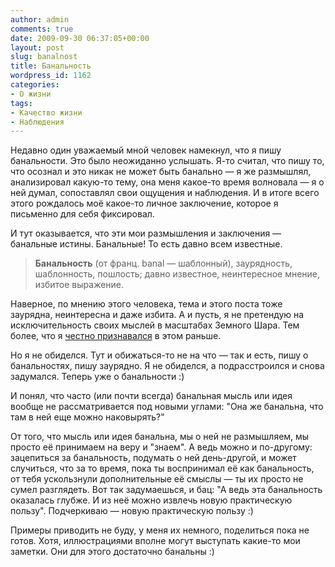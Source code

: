 ```yaml
---
author: admin
comments: true
date: 2009-09-30 06:37:05+00:00
layout: post
slug: banalnost
title: Банальность
wordpress_id: 1162
categories:
- О жизни
tags:
- Качество жизни
- Наблюдения
---
```


Недавно один уважаемый мной человек намекнул, что я пишу банальности.<!-- more -->
Это было неожиданно услышать. Я-то считал, что пишу то, что осознал и это никак не может быть банально — я же размышлял, анализировал какую-то тему, она меня какое-то время волновала — я о ней думал, сопоставлял свои ощущения и наблюдения. И в итоге всего этого рождалось моё какое-то личное заключение, которое я письменно для себя фиксировал.

И тут оказывается, что эти мои размышления и заключения — банальные истины. Банальные! То есть давно всем известные.



> **Банальность**
(от франц. banal — шаблонный), заурядность, шаблонность, пошлость; давно известное, неинтересное мнение, избитое выражение.




Наверное, по мнению этого человека, тема и этого поста тоже заурядна, неинтересна и даже избита. А и пусть, я не претендую на исключительность своих мыслей в масштабах Земного Шара. Тем более, что я [честно признавался](http://makishvili.com/2009/03/samovyrazhenie-i-smysl/#self) в этом раньше.

Но я не обиделся.
Тут и обижаться-то не на что — так и есть, пишу о банальностях, пишу заурядно. Я не обиделся, а подрасстроился и снова задумался. Теперь уже о банальности :)

И понял, что часто (или почти всегда) банальная мысль или идея вообще не рассматривается под новыми углами: "Она же банальна, что там в ней еще можно наковырять?"

От того, что мысль или идея банальна, мы о ней не размышляем, мы просто её принимаем на веру и "знаем". А ведь можно и по-другому: зацепиться за банальность, подумать о ней день-другой, и может случиться, что за то время, пока ты воспринимал её как банальность, от тебя ускользнули дополнительные её смыслы — ты их просто не сумел разглядеть. Вот так задумаешься, и бац: "А ведь эта банальность оказалась глубже. И из неё можно извлечь новую практическую пользу".
Подчеркиваю — новую практическую пользу :)

Примеры приводить не буду, у меня их немного, поделиться пока не готов. Хотя, иллюстрациями вполне могут выступать какие-то мои заметки. Они для этого достаточно банальны :)
